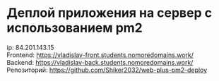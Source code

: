 # Деплой приложения на сервер с использованием pm2

ip: 84.201.143.15
</br>Frontend: https://vladislav-front.students.nomoredomains.work/
</br>Backend: https://vladislav-back.students.nomoredomains.work/
</br>Репозиторий: https://github.com/Shiker2032/web-plus-pm2-deploy
